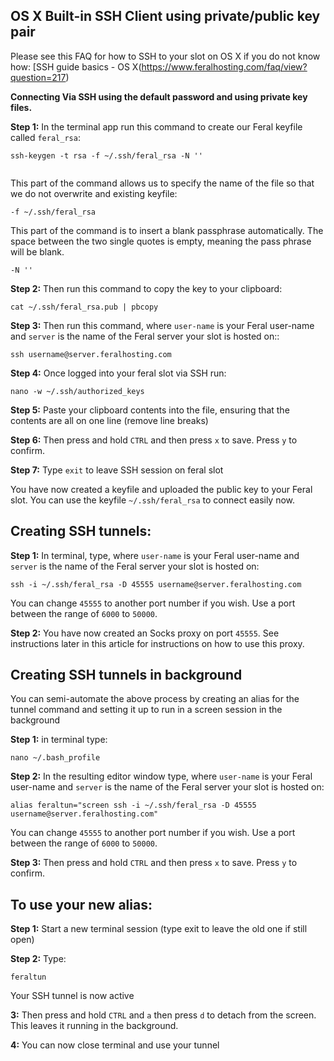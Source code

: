 
OS X Built-in SSH Client using private/public key pair
---

Please see this FAQ for how to SSH to your slot on OS X if you do not know how: [SSH guide basics - OS X(https://www.feralhosting.com/faq/view?question=217)

**Connecting Via SSH using the default password and using private key files.**

**Step 1:** In the terminal app run this command to create our Feral keyfile called `feral_rsa`:

~~~
ssh-keygen -t rsa -f ~/.ssh/feral_rsa -N ''
~~~

![]()

This part of the command allows us to specify the name of the file so that we do not overwrite and existing keyfile:

~~~
-f ~/.ssh/feral_rsa
~~~

This part of the command is to insert a blank passphrase automatically. The space between the two single quotes is empty, meaning the pass phrase will be blank.

~~~
-N ''
~~~
   
**Step 2:** Then run this command to copy the key to your clipboard:

~~~
cat ~/.ssh/feral_rsa.pub | pbcopy
~~~

**Step 3:** Then run this command, where `user-name` is your Feral user-name and `server` is the name of the Feral server your slot is hosted on::

~~~
ssh username@server.feralhosting.com
~~~

**Step 4:** Once logged into your feral slot via SSH run:

~~~
nano -w ~/.ssh/authorized_keys
~~~

**Step 5:** Paste your clipboard contents into the file, ensuring that the contents are all on one line (remove line breaks)

**Step 6:** Then press and hold `CTRL` and then press `x` to save. Press `y` to confirm.

**Step 7:** Type `exit` to leave SSH session on feral slot

You have now created a keyfile and uploaded the public key to your Feral slot. You can use the keyfile `~/.ssh/feral_rsa` to connect easily now.

Creating SSH tunnels:
---

**Step 1:** In terminal, type, where `user-name` is your Feral user-name and `server` is the name of the Feral server your slot is hosted on:

~~~
ssh -i ~/.ssh/feral_rsa -D 45555 username@server.feralhosting.com
~~~

You can change `45555` to another port number if you wish. Use a port between the range of `6000` to `50000`.

**Step 2:** You have now created an Socks proxy on port `45555`. See instructions later in this article for instructions on how to use this proxy.

Creating SSH tunnels in background
---

You can semi-automate the above process by creating an alias for the tunnel command and setting it up to run in a screen session in the background

**Step 1:** in terminal type:

~~~
nano ~/.bash_profile
~~~

**Step 2:** In the resulting  editor window type, where `user-name` is your Feral user-name and `server` is the name of the Feral server your slot is hosted on:

~~~
alias feraltun="screen ssh -i ~/.ssh/feral_rsa -D 45555 username@server.feralhosting.com"
~~~

You can change `45555` to another port number if you wish. Use a port between the range of `6000` to `50000`.

**Step 3:** Then press and hold `CTRL` and then press `x` to save. Press `y` to confirm.

To use your new alias:
---

**Step 1:** Start a new terminal session (type exit to leave the old one if still open)

**Step 2:** Type:

~~~
feraltun
~~~

Your SSH tunnel is now active

**3:** Then press and hold `CTRL` and `a` then press `d` to detach from the screen. This leaves it running in the background.

**4:** You can now close terminal and use your tunnel



